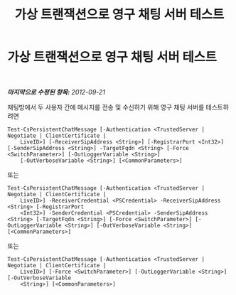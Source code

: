 ﻿---
title: 가상 트랜잭션으로 영구 채팅 서버 테스트
TOCTitle: 가상 트랜잭션으로 영구 채팅 서버 테스트
ms:assetid: 414e43f3-0074-4ecf-a232-398de972cb24
ms:mtpsurl: https://technet.microsoft.com/ko-kr/library/JJ204837(v=OCS.15)
ms:contentKeyID: 49303436
ms.date: 08/10/2015
mtps_version: v=OCS.15
ms.translationtype: HT
---

# 가상 트랜잭션으로 영구 채팅 서버 테스트

 

_**마지막으로 수정된 항목:** 2012-09-21_

채팅방에서 두 사용자 간에 메시지를 전송 및 수신하기 위해 영구 채팅 서버를 테스트하려면

    Test-CsPersistentChatMessage [-Authentication <TrustedServer | Negotiate | ClientCertificate | 
        LiveID>] [-ReceiverSipAddress <String>] [-RegistrarPort <Int32>] [-SenderSipAddress <String>] -TargetFqdn <String> [-Force <SwitchParameter>] [-OutLoggerVariable <String>] 
        [-OutVerboseVariable <String>] [<CommonParameters>]

또는

    Test-CsPersistentChatMessage [-Authentication <TrustedServer | Negotiate | ClientCertificate | 
        LiveID>] -ReceiverCredential <PSCredential> -ReceiverSipAddress <String> [-RegistrarPort 
        <Int32>] -SenderCredential <PSCredential> -SenderSipAddress <String> [-TargetFqdn <String>] [-Force <SwitchParameter>] [-OutLoggerVariable <String>] [-OutVerboseVariable <String>] [<CommonParameters>]

또는

    Test-CsPersistentChatMessage [-Authentication <TrustedServer | Negotiate | ClientCertificate | 
        LiveID>] [-Force <SwitchParameter>] [-OutLoggerVariable <String>] [-OutVerboseVariable 
        <String>] [<CommonParameters>]

